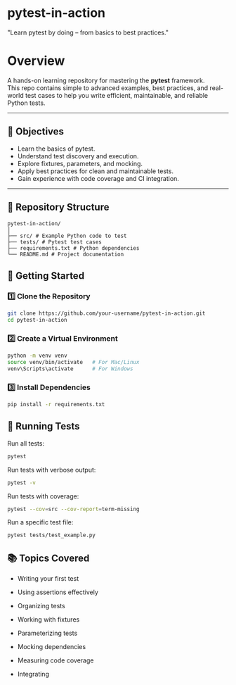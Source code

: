 # pytest-in-action
"Learn pytest by doing – from basics to best practices."

# Overview

A hands-on learning repository for mastering the **pytest** framework.  
This repo contains simple to advanced examples, best practices, and real-world test cases to help you write efficient, maintainable, and reliable Python tests.

---

## 📌 Objectives
- Learn the basics of pytest.
- Understand test discovery and execution.
- Explore fixtures, parameters, and mocking.
- Apply best practices for clean and maintainable tests.
- Gain experience with code coverage and CI integration.

---

## 📂 Repository Structure

```
pytest-in-action/
│
├── src/ # Example Python code to test
├── tests/ # Pytest test cases
├── requirements.txt # Python dependencies
└── README.md # Project documentation
```


## 🚀 Getting Started

### 1️⃣ Clone the Repository
```bash
git clone https://github.com/your-username/pytest-in-action.git
cd pytest-in-action
```

### 2️⃣ Create a Virtual Environment
```bash
python -m venv venv
source venv/bin/activate   # For Mac/Linux
venv\Scripts\activate      # For Windows
```
### 3️⃣ Install Dependencies
```bash
pip install -r requirements.txt
```

## 🧪 Running Tests
Run all tests:
```bash
pytest
```
Run tests with verbose output:
```bash
pytest -v
```
Run tests with coverage:
```bash
pytest --cov=src --cov-report=term-missing
```
Run a specific test file:
```bash
pytest tests/test_example.py
```

## 📚 Topics Covered
- Writing your first test

- Using assertions effectively

- Organizing tests

- Working with fixtures

- Parameterizing tests

- Mocking dependencies

- Measuring code coverage

- Integrating
